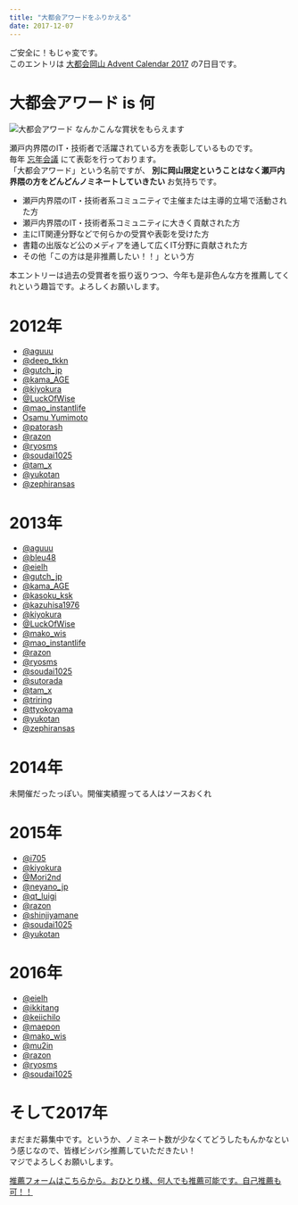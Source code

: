 ```yaml
---
title: "大都会アワードをふりかえる"
date: 2017-12-07
---
```


ご安全に！もじゃ変です。  
このエントリは [大都会岡山 Advent Calendar 2017](https://adventar.org/calendars/2259) の7日目です。

# 大都会アワード is 何

![大都会アワード](https://lh3.googleusercontent.com/SHFWwBS3tFH7rPNeJBWLcLoCcNc-NxscmYLQv1QBSjF2g6AeVFkNAVTTPykwzQH_59MUObaCodOfOvF_7Pjgj-QYgcCregueZBfmgrkn-70M5-NeaU4AsQrx56JbdZrJ5ANolXwAd9MkEm7pbZs2IM3MggPJPQQu2EnRO3GxDixnOwf6TMgOkJxbGAXpGh83cUsCIXUtfI41Jx04LI7xL5kEpYyycHLwZCxHUuRD__iLo_peyVGXDK6fuCtvCFlK4Z6JSOfDdiIFW6w51UeaPnZ1C8T0efaMxtJG5t2ME_tsS6LatAv-bxadgc8miwbHSWfcdZ4PjjTj0I7XvXx4gTujjaAyAMcl106l5z9kRG2q-FRjeZHEGJOXaug75b1Pouc3SWxM7EWSKhbwFNRW9QfHY__e-pjrIU8Uxm05voOYDo5sSBiwB8sm4iZqgdl_GZFhLAA8XUJDnTehnKeZ4jXd7hMt4D81I6o76E-qDPhFAFs9Bdm6yLegZAdcVljjX6pDgIDamtfHC2BGzUf7Gw5rd37Yiz48xSBTcoOQ_SXlzxJE10bwUg_UuXGY324rWXovASbXNyog9Ryn7rhPe0-uWD8kjUHBQPeC6gS7NQ=w1759-h989-no) なんかこんな賞状をもらえます

瀬戸内界隈のIT・技術者で活躍されている方を表彰しているものです。  
毎年 [忘年会議](https://bonenkaigi.connpass.com/) にて表彰を行っております。  
「大都会アワード」という名前ですが、 **別に岡山限定ということはなく瀬戸内界隈の方をどんどんノミネートしていきたい** お気持ちです。

- 瀬戸内界隈のIT・技術者系コミュニティで主催または主導的立場で活動された方
- 瀬戸内界隈のIT・技術者系コミュニティに大きく貢献された方
- 主にIT関連分野などで何らかの受賞や表彰を受けた方
- 書籍の出版など公のメディアを通して広くIT分野に貢献された方
- その他「この方は是非推薦したい！！」という方

本エントリーは過去の受賞者を振り返りつつ、今年も是非色んな方を推薦してくれという趣旨です。よろしくお願いします。

# 2012年

- [@aguuu](https://twitter.com/aguuu)
- [@deep_tkkn](https://twitter.com/deep_tkkn)
- [@gutch_jp](https://twitter.com/gutch_jp)
- [@kama_AGE](https://twitter.com/kama_AGE)
- [@kiyokura](https://twitter.com/kiyokura)
- [@LuckOfWise](https://twitter.com/LuckOfWise)
- [@mao_instantlife](https://twitter.com/mao_instantlife)
- [Osamu Yumimoto](https://www.facebook.com/lopes.nb)
- [@patorash](https://twitter.com/patorash)
- [@razon](https://twitter.com/razon)
- [@ryosms](https://twitter.com/ryosms)
- [@soudai1025](https://twitter.com/soudai1025)
- [@tam_x](https://twitter.com/tam_x)
- [@yukotan](https://twitter.com/yukotan)
- [@zephiransas](https://twitter.com/zephiransas)

# 2013年

- [@aguuu](https://twitter.com/aguuu)
- [@bleu48](https://twitter.com/bleu48)
- [@eielh](https://twitter.com/eielh)
- [@gutch_jp](https://twitter.com/gutch_jp)
- [@kama_AGE](https://twitter.com/kama_AGE)
- [@kasoku_ksk](https://twitter.com/kasoku_ksk)
- [@kazuhisa1976](https://twitter.com/kazuhisa1976)
- [@kiyokura](https://twitter.com/kiyokura)
- [@LuckOfWise](https://twitter.com/LuckOfWise)
- [@mako_wis](https://twitter.com/mako_wis)
- [@mao_instantlife](https://twitter.com/mao_instantlife)
- [@razon](https://twitter.com/razon)
- [@ryosms](https://twitter.com/ryosms)
- [@soudai1025](https://twitter.com/soudai1025)
- [@sutorada](https://twitter.com/sutorada)
- [@tam_x](https://twitter.com/tam_x)
- [@triring](https://twitter.com/triring)
- [@ttyokoyama](https://twitter.com/ttyokoyama)
- [@yukotan](https://twitter.com/yukotan)
- [@zephiransas](https://twitter.com/zephiransas)

# 2014年

未開催だったっぽい。開催実績握ってる人はソースおくれ

# 2015年

- [@i705](https://twitter.com/i705)
- [@kiyokura](https://twitter.com/kiyokura)
- [@Mori2nd](https://twitter.com/Mori2nd)
- [@neyano_jp](https://twitter.com/neyano_jp)
- [@qt_luigi](https://twitter.com/qt_luigi)
- [@razon](https://twitter.com/razon)
- [@shinjiyamane](https://twitter.com/shinjiyamane)
- [@soudai1025](https://twitter.com/soudai1025)
- [@yukotan](https://twitter.com/yukotan)

# 2016年

- [@eielh](https://twitter.com/eielh)
- [@ikkitang](https://twitter.com/ikkitang)
- [@keiichilo](https://twitter.com/keiichilo)
- [@maepon](https://twitter.com/maepon)
- [@mako_wis](https://twitter.com/mako_wis)
- [@mu2in](https://twitter.com/mu2in)
- [@razon](https://twitter.com/razon)
- [@ryosms](https://twitter.com/ryosms)
- [@soudai1025](https://twitter.com/soudai1025)

# そして2017年

まだまだ募集中です。というか、ノミネート数が少なくてどうしたもんかなという感じなので、皆様ビシバシ推薦していただきたい！  
マジでよろしくお願いします。

[推薦フォームはこちらから。おひとり様、何人でも推薦可能です。自己推薦も可！！](https://docs.google.com/forms/d/1625Y8jI5x1AUvXFjoU5pOS8nIdo-N6PHr6q9OlQVv0Q/viewform)
